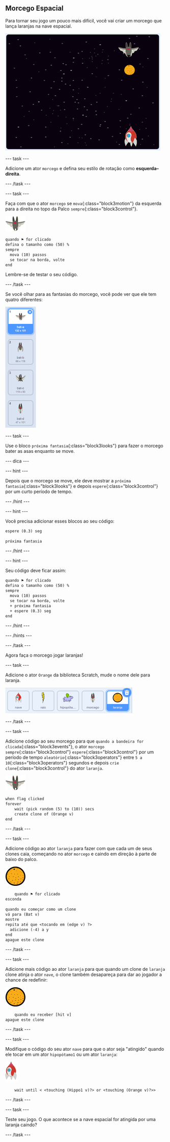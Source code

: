 ## Morcego Espacial

Para tornar seu jogo um pouco mais difícil, você vai criar um morcego que lança laranjas na nave espacial.

![um morcego jogando uma laranja na nave espacial](images/bat-oranges.png)

\--- task \---

Adicione um ator `morcego` e defina seu estilo de rotação como **esquerda–direita**.

\--- /task \---

\--- task \---

Faça com que o ator `morcego` se `mova`{:class="block3motion"} da esquerda para a direita no topo da Palco `sempre`{:class="block3control"}.

![ator morcego](images/bat-sprite.png)

```blocks3
quando ⚑ for clicado
defina o tamanho como (50) %
sempre 
  mova (10) passos
  se tocar na borda, volte
end
```

Lembre-se de testar o seu código.

\--- /task \---

Se você olhar para as fantasias do morcego, você pode ver que ele tem quatro diferentes:

![capturas de tela](images/invaders-bat-costume.png)

\--- task \---

Use o bloco `próxima fantasia`{:class="block3looks"} para fazer o morcego bater as asas enquanto se move.

\--- dica \---

\--- hint \---

Depois que o morcego se move, ele deve mostrar a `próxima fantasia`{:class="block3looks"} e depois `espere`{:class="block3control"} por um curto período de tempo.

\--- /hint \---

\--- hint \---

Você precisa adicionar esses blocos ao seu código:

```blocks3
espere (0.3) seg

próxima fantasia
```

\--- /hint \---

\--- hint \---

Seu código deve ficar assim:

```blocks3
quando ⚑ for clicado
defina o tamanho como (50) %
sempre 
  mova (10) passos
  se tocar na borda, volte
  + próxima fantasia
  + espere (0.3) seg
end
```

\--- /hint \---

\--- /hints \---

\--- /task \---

Agora faça o morcego jogar laranjas!

\--- task \---

Adicione o ator `Orange` da biblioteca Scratch, mude o nome dele para laranja.

![captura de tela](images/invaders-orange.png)

\--- /task \---

\--- task \---

Adicione código ao seu morcego para que `quando a bandeira for clicada`{:class="block3events"}, o ator `morcego` `sempre`{:class="block3control"} `espere`{:class="block3control"} por um período de tempo `aleatório`{:class="block3operators"} entre `5 a 10`{:class="block3operators"} segundos e depois `crie clone`{:class="block3control"} do ator `laranja`.

![ator morcego](images/bat-sprite.png)

```blocks3
when flag clicked
forever
    wait (pick random (5) to (10)) secs
    create clone of (Orange v)
end
```

\--- /task \---

\--- task \---

Adicione código ao ator `laranja` para fazer com que cada um de seus clones caia, começando no ator `morcego` e caindo em direção à parte de baixo do palco.

![ator laranja](images/orange-sprite.png)

```blocks3
    quando ⚑ for clicado
esconda

quando eu começar como um clone
vá para (Bat v)
mostre
repita até que <tocando em (edge v) ?> 
  adicione (-4) a y
end
apague este clone
```

\--- /task \---

\--- task \---

Adicione mais código ao ator `laranja` para que quando um clone de `laranja` clone atinja o ator `nave`, o clone também desapareça para dar ao jogador a chance de redefinir:

![ator laranja](images/orange-sprite.png)

```blocks3
    quando eu receber [hit v]
apague este clone
```

\--- /task \---

\--- task \---

Modifique o código do seu ator `nave` para que o ator seja "atingido" quando ele tocar em um ator `hipopótamo1` ou um ator `laranja`:

![ator foguete](images/rocket-sprite.png)

```blocks3
    wait until < <touching (Hippo1 v)?> or <touching (Orange v)?>>
```

\--- /task \---

\--- task \---

Teste seu jogo. O que acontece se a nave espacial for atingida por uma laranja caindo?

\--- /task \---
